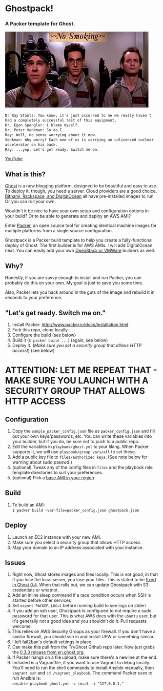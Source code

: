 Ghostpack!
=======
### A Packer template for Ghost.

![](img/ghostbusters-elevator.jpg)
```
Dr Ray Stantz: You know, it's just occurred to me we really haven't had a completely successful test of this equipment.
Dr. Egon Spengler: I blame myself.
Dr. Peter Venkman: So do I.
Ray: Well, no sense worrying about it now.
Venkman: Why worry? Each one of us is carrying an unlicensed nuclear accelerator on his back.
Ray: ...yep. Let's get ready. Switch me on.
```
<a href="http://youtu.be/WzLobQxY6gg?t=15s" target="_blank">YouTube</a>

## What is this?

<a href="http://ghost.org" target="_blank">Ghost</a> is a new blogging platform, designed to be beautiful and easy to use. To deploy it, though, you need a server. Cloud providers are a good choice. [Bitnami, Rackspace, and DigitalOcean](http://docs.ghost.org/installation/deploy/) all have pre-installed images to run. Or you can roll your own.

Wouldn't it be nice to have your own setup and configuration options in your build? Or to be able to generate and deploy an AWS AMI?

Enter <a href="http://packer.io" target="_blank">Packer</a>, an open source tool for creating identical machine images for multiple platforms from a single source configuration.

Ghostpack is a Packer build template to help you create a fully-functional deploy of Ghost. The first builder is for AWS AMIs. I will add DigitalOcean next. You can easily add your own [OpenStack or VMWare](http://www.packer.io/docs) builders as well.

## Why?

Honestly, if you are savvy enough to install and run Packer, you can probably do this on your own. My goal is just to save you some time.

Also, Packer lets you hack around in the guts of the image and rebuild it in seconds to your preference.

## "Let's get ready. Switch me on."
1. Install Packer: <http://www.packer.io/docs/installation.html>
1. Fork this repo, clone locally.
1. Configure the build (see below)
1. Build it (`$ packer build ...`) (again, see below)
1. Deploy it. (*Make sure you set a security group that allows HTTP access!*) (see below)

# ATTENTION: LET ME REPEAT THAT - MAKE SURE YOU LAUNCH WITH A SECURITY GROUP THAT ALLOWS HTTP ACCESS

## Configuration
1. Copy the `sample_packer_config.json` file as `packer_config.json` and fill out your own keys/passwords, etc. You can write these variables into your builder, but if you do, be sure not to push to a public repo.
1. Edit the variables in `playbook/ghost.yml` to your liking. When Packer supports it, we will use `playbook/group_vars/all` to set these. 
1. Add a public key file to `files/authorized keys`. (See note below for warning about sudo passwd.)
1. (optional) Tweak any of the config files in `files` and the playbook role template directories to suit your preferences.
1. (optional) Pick a [base AMI in your region](http://cloud-images.ubuntu.com/locator/ec2/)

## Build
1. To build an AMI:  
`$ packer build -var-file=packer_config.json ghostpack.json`  

## Deploy
1. Launch an EC2 instance with your new AMI.
1. Make sure you select a security group that allows HTTP access.
1. Map your domain to an IP address associated with your instance.

## Issues
1. Right now, Ghost stores images and files locally. This is not good, in that if you lose the local server, you lose your files. This is slated to be [fixed in Ghost 0.4](https://github.com/TryGhost/Ghost/issues/635). When that rolls out, we can update Ghostpack with S3 credentials or whatnot.
1. Add an inline sleep command if a race condition occurs when SSH is started before other services
1. Set `export PACKER_LOG=1` before running build to see logs on stderr
1. If you add an ssh user, Ghostpack is configured to not require a sudo password for that user. This is what AWS does with the `ubuntu` user, but it's generally not a good idea and you shouldn't do it. Pull requests welcome.
1. This relies on AWS Security Groups as your firewall. If you don't have a similar firewall, you should ssh in and install UFW or something similar.
1. I left fail2ban's default settings in place.
1. Can make this pull from the TryGhost Github repo later. Now just grabs the [0.3.3 release from en.ghost.org](https://en.ghost.org/download/).
1. If Packer hangs on a file upload, make sure there's a newline at the end.
1. Included is a Vagrantfile, if you want to use Vagrant to debug locally. You'll need to run the shell commands to install Ansible manually, then `vagrant ssh` and `cd /vagrant_playbook`. The command Packer uses to run Ansible is:  
`ansible-playbook ghost.yml -c local -i "127.0.0.1,"`
